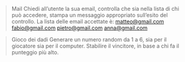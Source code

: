 > Mail
Chiedi all’utente la sua email, controlla che sia nella lista di chi può accedere, stampa un messaggio appropriato sull’esito del controllo. La lista delle email accettate è:
matteo@gmail.com
fabio@gmail.com
pietro@gmail.com
anna@gmail.com

> Gioco dei dadi
Generare un numero random da 1 a 6, sia per il giocatore sia per il computer.
Stabilire il vincitore, in base a chi fa il punteggio più alto.